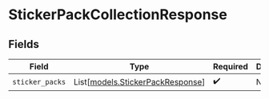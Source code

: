 # StickerPackCollectionResponse


## Fields

| Field                                                                | Type                                                                 | Required                                                             | Description                                                          |
| -------------------------------------------------------------------- | -------------------------------------------------------------------- | -------------------------------------------------------------------- | -------------------------------------------------------------------- |
| `sticker_packs`                                                      | List[[models.StickerPackResponse](../models/stickerpackresponse.md)] | :heavy_check_mark:                                                   | N/A                                                                  |